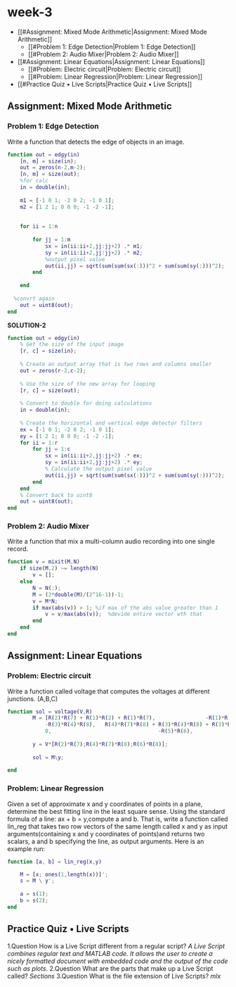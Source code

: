 # week-3
- [[#Assignment: Mixed Mode Arithmetic|Assignment: Mixed Mode Arithmetic]]
	- [[#Problem 1: Edge Detection|Problem 1: Edge Detection]]
	- [[#Problem 2: Audio Mixer|Problem 2: Audio Mixer]]
- [[#Assignment: Linear Equations|Assignment: Linear Equations]]
	- [[#Problem: Electric circuit|Problem: Electric circuit]]
	- [[#Problem: Linear Regression|Problem: Linear Regression]]
- [[#Practice Quiz • Live Scripts|Practice Quiz • Live Scripts]]

## Assignment: Mixed Mode Arithmetic
### Problem 1: Edge Detection
Write a function that detects the edge of objects in an image.
```matlab
function out = edgy(in)
    [n, m] = size(in);
    out = zeros(n-2,m-2);
    [n, m] = size(out);
    %for calc
    in = double(in);
    
    m1 = [-1 0 1; -2 0 2; -1 0 1];
    m2 = [1 2 1; 0 0 0; -1 -2 -1];
    
    
    for ii = 1:n
        
        for jj = 1:m
            sx = in(ii:ii+2,jj:jj+2) .* m1;
            sy = in(ii:ii+2,jj:jj+2) .* m2;
            %output pixel value
            out(ii,jj) = sqrt(sum(sum(sx(:)))^2 + sum(sum(sy(:)))^2);
        end
        
    end
    
  %convrt again
    out = uint8(out);
end 
```

**SOLUTION-2**
```MATLAB
function out = edgy(in)
    % Get the size of the input image
    [r, c] = size(in);
    
    % Create an output array that is two rows and columns smaller
    out = zeros(r-2,c-2);
    
    % Use the size of the new array for looping
    [r, c] = size(out);
    
    % Convert to double for doing calculations
    in = double(in);
    
    % Create the horizontal and vertical edge detector filters
    ex = [-1 0 1; -2 0 2; -1 0 1];
    ey = [1 2 1; 0 0 0; -1 -2 -1];
    for ii = 1:r
        for jj = 1:c
            sx = in(ii:ii+2,jj:jj+2) .* ex;
            sy = in(ii:ii+2,jj:jj+2) .* ey;
            % Calculate the output pixel value
            out(ii,jj) = sqrt(sum(sum(sx(:)))^2 + sum(sum(sy(:)))^2);
        end
    end
    % Convert back to uint8
    out = uint8(out);
end
```

### Problem 2: Audio Mixer
Write a function that mix a multi-column audio recording into one single record.
```matlab
function v = mixit(M,N)
	if size(M,2) ~= length(N)
		v = [];
	else
		N = N(:);
		M = (2*double(M)/(2^16-1))-1;
		v = M*N;
		if max(abs(v)) > 1; %if max of the abs value greater than 1
		    v = v/max(abs(v));  %devide entire vector wth that
		end
	end
end
```

## Assignment: Linear Equations
### Problem: Electric circuit
Write a function called voltage that computes the voltages at different junctions. (A,B,C)
```matlab
function sol = voltage(V,R)
        M = [R(2)*R(7) + R(1)*R(2) + R(1)*R(7),                -R(1)*R(2),                               0;
            -R(3)*R(4)*R(8),   R(4)*R(7)*R(8) + R(3)*R(4)*R(8) + R(3)*R(4)*R(7) + R(3)*R(7)*R(8),  -R(3)*R(4)*R(7);
            0,                                  -R(5)*R(6),                        R(6)*R(8) + R(5)*R(6) + R(5)*R(8)];
    
        y = V*[R(2)*R(7);R(4)*R(7)*R(8);R(6)*R(8)];
        
    	sol = M\y;
    
end
```
### Problem: Linear Regression
Given a set of approximate x and y coordinates of points in a plane, determine the best fitting line in the least square sense. Using the standard formula of a line: ax + b = y,compute a and b. That is, write a function called lin\_reg that takes two row vectors of the same length called x and y as input arguments(containing x and y coordinates of points)and returns two scalars, a and b specifying the line, as output arguments. Here is an example run:
```matlab
function [a, b] = lin_reg(x,y)

    M = [x; ones(1,length(x))]';
    s = M \ y';
    
    a = s(1);
    b = s(2);
end
```
## Practice Quiz • Live Scripts
1.Question How is a Live Script different from a regular script?
*A Live Script combines regular text and MATLAB code. It allows the user to create a nicely formatted document with embedded code and the output of the code such as plots*.
2.Question What are the parts that make up a Live Script called?
*Sections*
3.Question What is the file extension of Live Scripts?
*mlx*